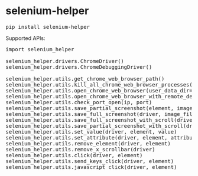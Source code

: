 # selenium-helper

<pre>
pip install selenium-helper
</pre>

Supported APIs:
<pre>
import selenium_helper

selenium_helper.drivers.ChromeDriver()
selenium_helper.drivers.ChromeDebuggingDriver()

selenium_helper.utils.get_chrome_web_browser_path()
selenium_helper.utils.kill_all_chrome_web_browser_processes()
selenium_helper.utils.open_chrome_web_browser(user_data_dir=None, proxy_server=None)
selenium_helper.utils.open_chrome_web_browser_with_remote_debugging_mode(remote_debugging_port, remote_debugging_address, user_data_dir=None, proxy_server=None, headless=False)
selenium_helper.utils.check_port_open(ip, port)
selenium_helper.utils.save_partial_screenshot(element, image_file)
selenium_helper.utils.save_full_screenshot(driver, image_file)     
selenium_helper.utils.save_full_screenshot_with_scroll(driver, image_file)
selenium_helper.utils.save_partial_screenshot_with_scroll(driver, partial_element, image_file)
selenium_helper.utils.set_value(driver, element, value)
selenium_helper.utils.set_attribute(driver, element, attribute, value)
selenium_helper.utils.remove_element(driver, element)
selenium_helper.utils.remove_x_scrollbar(driver)
selenium_helper.utils.click(driver, element)
selenium_helper.utils.send_keys_click(driver, element)    
selenium_helper.utils.javascript_click(driver, element)
</pre>
